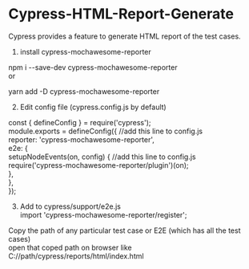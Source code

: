 # Cypress-HTML-Report-Generate
Cypress provides a feature to generate HTML report of the test cases.


1)  install cypress-mochawesome-reporter			
			
npm i --save-dev cypress-mochawesome-reporter			
or			
			
yarn add -D cypress-mochawesome-reporter			

							
2) Edit config file (cypress.config.js by default)							
							
const { defineConfig } = require('cypress');							
module.exports = defineConfig({                 //add this line to config.js							
reporter: 'cypress-mochawesome-reporter',							
e2e: {							
setupNodeEvents(on, config) {                  //add this line to config.js							
require('cypress-mochawesome-reporter/plugin')(on);							
},							
},							
});							
							
3)  Add to cypress/support/e2e.js							
import 'cypress-mochawesome-reporter/register';							
							
							
Copy the path of any particular test case or E2E (which has all the test cases)							
open that coped path on browser  like   C://path/cypress/reports/html/index.html							
